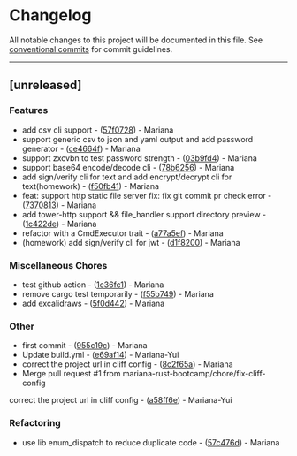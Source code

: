 # Changelog

All notable changes to this project will be documented in this file. See [conventional commits](https://www.conventionalcommits.org/) for commit guidelines.

---
## [unreleased]

### Features

- add csv cli support - ([57f0728](https://github.com/mariana-rust-bootcamp/01-rcli/commit/57f07289dfa68a88e8b8782ee461b9fe1ab79b55)) - Mariana
- support generic csv to json and yaml output and add password generator - ([ce4664f](https://github.com/mariana-rust-bootcamp/01-rcli/commit/ce4664fbf047c0fc23d0b34f0ef7523e29d8c7e9)) - Mariana
- support zxcvbn to test password strength - ([03b9fd4](https://github.com/mariana-rust-bootcamp/01-rcli/commit/03b9fd4e03b623416eb1a15d0f1712dccee4034a)) - Mariana
- support base64 encode/decode cli - ([78b6256](https://github.com/mariana-rust-bootcamp/01-rcli/commit/78b6256b61574e3c01c0120a354ff7838a6f412d)) - Mariana
- add sign/verify cli for text and add encrypt/decrypt cli for text(homework) - ([f50fb41](https://github.com/mariana-rust-bootcamp/01-rcli/commit/f50fb41181146a15f3fe01ef168e136f3d5bb4e0)) - Mariana
- feat: support http static file server
fix: fix git commit pr check error - ([7370813](https://github.com/mariana-rust-bootcamp/01-rcli/commit/7370813963b78c8d3adab429f9c0ad9c2272eb4f)) - Mariana
- add tower-http support && file_handler support directory preview - ([1c422de](https://github.com/mariana-rust-bootcamp/01-rcli/commit/1c422de948dc056b3e07e63bac61fa040211cb7f)) - Mariana
- refactor with a CmdExecutor trait - ([a77a5ef](https://github.com/mariana-rust-bootcamp/01-rcli/commit/a77a5ef4798c376d932b89d251a307e6c055f9c0)) - Mariana
- (homework) add sign/verify cli for jwt - ([d1f8200](https://github.com/mariana-rust-bootcamp/01-rcli/commit/d1f8200064bb1ac37805290939f1ce3c7596f4ae)) - Mariana

### Miscellaneous Chores

- test github action - ([1c36fc1](https://github.com/mariana-rust-bootcamp/01-rcli/commit/1c36fc13ffd1fb7dc8b2457c3134f61286d6945e)) - Mariana
- remove cargo test temporarily - ([f55b749](https://github.com/mariana-rust-bootcamp/01-rcli/commit/f55b7492a09890091d6371725581619e1a038a98)) - Mariana
- add excalidraws - ([5f0d442](https://github.com/mariana-rust-bootcamp/01-rcli/commit/5f0d442894c6c1cbf0f6940a897d3ad21634bfe2)) - Mariana

### Other

- first commit - ([955c19c](https://github.com/mariana-rust-bootcamp/01-rcli/commit/955c19c849a1be37a80f7b26f11daec3c11026b4)) - Mariana
- Update build.yml - ([e69af14](https://github.com/mariana-rust-bootcamp/01-rcli/commit/e69af14d666a51c9cb9b3dd022e7f40ff7cb56c9)) - Mariana-Yui
- correct the project url in cliff config - ([8c2f65a](https://github.com/mariana-rust-bootcamp/01-rcli/commit/8c2f65a366c8cf19ac283243a47d5f9837ba01e3)) - Mariana
- Merge pull request #1 from mariana-rust-bootcamp/chore/fix-cliff-config

correct the project url in cliff config - ([a58ff6e](https://github.com/mariana-rust-bootcamp/01-rcli/commit/a58ff6eabd4e21f4627b79c94e394514c397c4d0)) - Mariana-Yui

### Refactoring

- use lib enum_dispatch to reduce duplicate code - ([57c476d](https://github.com/mariana-rust-bootcamp/01-rcli/commit/57c476d34eaf5fc45ce3b5a02edd838d3f6d0ab6)) - Mariana

<!-- generated by git-cliff -->
